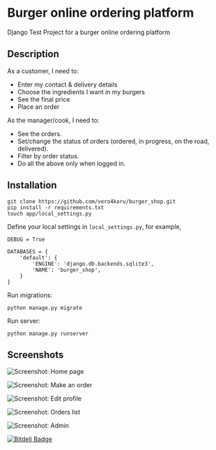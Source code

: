 Burger online ordering platform
===============================

Django Test Project for a burger online ordering platform


Description
-----------

As a customer, I need to:

* Enter my contact & delivery details
* Choose the ingredients I want in my burgers
* See the final price
* Place an order

As the manager/cook, I need to:

* See the orders.
* Set/change the status of orders (ordered, in progress, on the road, delivered).
* Filter by order status.
* Do all the above only when logged in.

Installation
------------

    git clone https://github.com/vero4karu/burger_shop.git
    pip install -r requirements.txt
    touch app/local_settings.py

Define your local settings in ``local_settings.py``, for example,

    DEBUG = True
    
    DATABASES = {
        'default': {
            'ENGINE': 'django.db.backends.sqlite3',
            'NAME': 'burger_shop',
        }
    }

Run migrations:

    python manage.py migrate
    
Run server:

    python manage.py runserver

Screenshots
-----------

![Screenshot: Home page](http://vero4ka.info/static/images/docs/shop1.png)

![Screenshot: Make an order](http://vero4ka.info/static/images/docs/shop2.png)

![Screenshot: Edit profile](http://vero4ka.info/static/images/docs/shop3.png)

![Screenshot: Orders list](http://vero4ka.info/static/images/docs/shop4.png)

![Screenshot: Admin](http://vero4ka.info/static/images/docs/shop5.png)


[![Bitdeli Badge](https://d2weczhvl823v0.cloudfront.net/ctrl-alt-delete/burger_shop/trend.png)](https://bitdeli.com/free "Bitdeli Badge")

